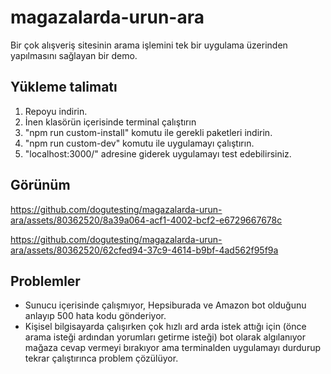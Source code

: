 # magazalarda-urun-ara
Bir çok alışveriş sitesinin arama işlemini tek bir uygulama üzerinden yapılmasını sağlayan bir demo.

## Yükleme talimatı

1.  Repoyu indirin.
2.  İnen klasörün içerisinde terminal çalıştırın
3.  "npm run custom-install" komutu ile gerekli paketleri indirin.
4.  "npm run custom-dev" komutu ile uygulamayı çalıştırın.
5.  "localhost:3000/" adresine giderek uygulamayı test edebilirsiniz.

## Görünüm

https://github.com/dogutesting/magazalarda-urun-ara/assets/80362520/8a39a064-acf1-4002-bcf2-e6729667678c

https://github.com/dogutesting/magazalarda-urun-ara/assets/80362520/62cfed94-37c9-4614-b9bf-4ad562f95f9a

## Problemler

- Sunucu içerisinde çalışmıyor, Hepsiburada ve Amazon bot olduğunu anlayıp 500 hata kodu gönderiyor.
- Kişisel bilgisayarda çalışırken çok hızlı ard arda istek attığı için (önce arama isteği ardından yorumları getirme isteği) bot olarak algılanıyor mağaza cevap vermeyi bırakıyor ama terminalden uygulamayı durdurup tekrar çalıştırınca problem çözülüyor.





